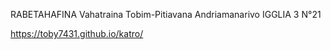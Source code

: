 RABETAHAFINA Vahatraina Tobim-Pitiavana Andriamanarivo
IGGLIA 3 N°21

 https://toby7431.github.io/katro/
